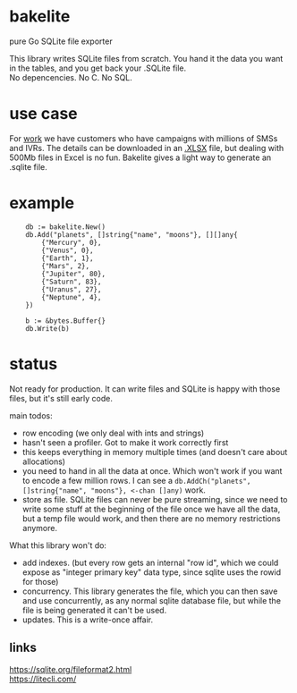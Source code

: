 # bakelite
pure Go SQLite file exporter

This library writes SQLite files from scratch. You hand it the data you want in
the tables, and you get back your .SQLite file.  
No depencencies. No C. No SQL.


# use case

For [work](https://www.engagespark.com) we have customers who have campaigns
with millions of SMSs and IVRs. The details can be downloaded in an
[.XLSX](https://github.com/alicebob/streamxlsx) file, but dealing with 500Mb
files in Excel is no fun. Bakelite gives a light way to generate an .sqlite
file.


# example

```
    db := bakelite.New()
    db.Add("planets", []string{"name", "moons"}, [][]any{
        {"Mercury", 0},
        {"Venus", 0},
        {"Earth", 1},
        {"Mars", 2},
        {"Jupiter", 80},
        {"Saturn", 83},
        {"Uranus", 27},
        {"Neptune", 4},
    })

    b := &bytes.Buffer{}
    db.Write(b)
```


# status

Not ready for production. It can write files and SQLite is
happy with those files, but it's still early code.

main todos:
  - row encoding (we only deal with ints and strings)
  - hasn't seen a profiler. Got to make it work correctly first
  - this keeps everything in memory multiple times (and doesn't care about allocations)
  - you need to hand in all the data at once. Which won't work if you want to
    encode a few million rows. I can see a `db.AddCh("planets", []string{"name", "moons"}, <-chan []any)` work.
  - store as file. SQLite files can never be pure streaming, since we need to
    write some stuff at the beginning of the file once we have all the data,
	but a temp file would work, and then there are no memory restrictions anymore.

What this library won't do:
  - add indexes. (but every row gets an internal "row id", which we could
    expose as "integer primary key" data type, since sqlite uses the rowid for
	those)
  - concurrency. This library generates the file, which you can then save and
    use concurrently, as any normal sqlite database file, but while the file is
	being generated it can't be used.
  - updates. This is a write-once affair.



## links

https://sqlite.org/fileformat2.html  
https://litecli.com/  
